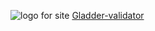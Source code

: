 ![logo for site](https://gladder.website/wp-content/uploads/2024/08/Gladder.png)
[Gladder-validator](https://github.com/Gladder-validator)
